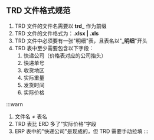 ## TRD 文件格式规范

1. TRD 文件的文件名需要以 **trd\_** 作为前缀
2. TRD 文件的文件格式为：**.xlsx | .xls**
3. TRD 文件中必须要有一张"明细"表，且表名以"**\_明细**"开头
4. TRD 表中至少需要包含以下字段：
   1. 快递公司（价格表对应的公司抬头）
   2. 快递单号
   3. 收货地区
   4. 实际重量
   5. 发货时间
   6. 实际价格
   
:::warn
1.  文件名 ≠ 表名
2.  TRD 表比 ERD 多了"实际价格"字段
3.  ERP 表中的"快递公司"是现成的，但 TRD  需要手动拉填
:::

